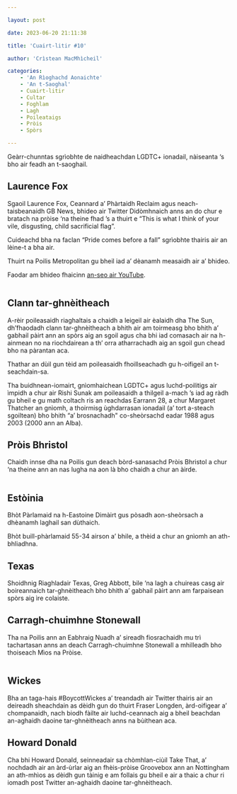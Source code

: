 ```yaml
---

layout: post

date: 2023-06-20 21:11:38

title: 'Cuairt-litir #10'

author: 'Crìstean MacMhìcheil'

categories:
    - 'An Rìoghachd Aonaichte'
    - 'An t-Saoghal'
    - Cuairt-litir
    - Cultar
    - Foghlam
    - Lagh
    - Poileataigs
    - Pròis
    - Spòrs

---
```


Geàrr-chunntas sgrìobhte de naidheachdan LGDTC+ ionadail, nàiseanta ‘s bho air feadh an t-saoghail.

## Laurence Fox

Sgaoil Laurence Fox, Ceannard a’ Phàrtaidh Reclaim agus neach-taisbeanaidh GB News, bhideo air Twitter Didòmhnaich anns an do chur e bratach na pròise ‘na theine fhad ’s a thuirt e “This is what I think of your vile, disgusting, child sacrificial flag”.

Cuideachd bha na faclan “Pride comes before a fall” sgrìobhte thairis air an lèine-t a bha air.

Thuirt na Poilis Metropolitan gu bheil iad a’ dèanamh measaidh air a’ bhideo.

Faodar am bhideo fhaicinn <a href="https://youtube.com/shorts/lP_9pKBUIk8">an-seo air YouTube</a>.

<figure class="wp-block-image aligncenter"><img src="{{ site.baseurl}}/images/posts/Laurence-Fox-burns-pride-flag.jpeg" alt="" class="wp-image-2057"/></figure>

## Clann tar-ghnèitheach

A-rèir poileasaidh riaghaltais a chaidh a leigeil air èalaidh dha The Sun, dh’fhaodadh clann tar-ghnèitheach a bhith air am toirmeasg bho bhith a’ gabhail pàirt ann an spòrs aig an sgoil agus cha bhi iad comasach air na h-ainmean no na riochdairean a th’ orra atharrachadh aig an sgoil gun chead bho na pàrantan aca.

Thathar an dùil gun tèid am poileasaidh fhoillseachadh gu h-oifigeil an t-seachdain-sa.

Tha buidhnean-iomairt, gnìomhaichean LGDTC+ agus luchd-poilitigs air ìmpidh a chur air Rishi Sunak am poileasaidh a thilgeil a-mach ’s iad ag ràdh gu bheil e gu math coltach ris an reachdas Earrann 28, a chur Margaret Thatcher an gnìomh, a thoirmisg ùghdarrasan ionadail (a’ tort a-steach sgoiltean) bho bhith “a’ brosnachadh" co-sheòrsachd eadar 1988 agus 2003 (2000 ann an Alba).

## Pròis Bhristol

Chaidh innse dha na Poilis gun deach bòrd-sanasachd Pròis Bhristol a chur ‘na theine ann an nas lugha na aon là bho chaidh a chur an àirde.

<figure class="wp-block-image aligncenter"><img src="{{ site.baseurl}}/images/posts/Pride-Bristol-billboard.jpg" alt="" class="wp-image-2054"/></figure>

## Estòinia

Bhòt Pàrlamaid na h-Eastoine Dimàirt gus pòsadh aon-sheòrsach a dhèanamh laghail san dùthaich.

Bhòt buill-phàrlamaid 55-34 airson a’ bhile, a thèid a chur an gnìomh an ath-bhliadhna.

## Texas

Shoidhnig Riaghladair Texas, Greg Abbott, bile ‘na lagh a chuireas casg air boireannaich tar-ghnèitheach bho bhith a’ gabhail pàirt ann am farpaisean spòrs aig ìre colaiste.

## Carragh-chuimhne Stonewall

Tha na Poilis ann an Eabhraig Nuadh a’ sireadh fiosrachaidh mu trì tachartasan anns an deach Carragh-chuimhne Stonewall a mhilleadh bho thoiseach Mìos na Pròise.

<figure class="wp-block-image aligncenter"><img src="{{ site.baseurl}}/images/posts/FyR0PP3XsAAVbRN.jpeg" alt="" class="wp-image-2055"/></figure>

## Wickes

Bha an taga-hais #BoycottWickes a’ treandadh air Twitter thairis air an deireadh sheachdain as dèidh gun do thuirt Fraser Longden, àrd-oifigear a’ chompanaidh, nach biodh fàilte air luchd-ceannach aig a bheil beachdan an-aghaidh daoine tar-ghnèitheach anns na bùithean aca.

## Howard Donald

Cha bhi Howard Donald, seinneadair sa chòmhlan-ciùil Take That, a’ nochdadh air an àrd-ùrlar aig an fhèis-pròise Groovebox ann an Nottingham an ath-mhìos as dèidh gun tàinig e am follais gu bheil e air a thaic a chur ri iomadh post Twitter an-aghaidh daoine tar-ghnèitheach.